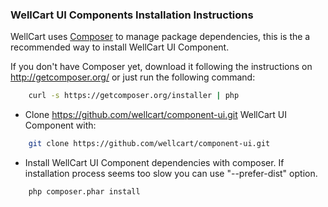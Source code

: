 ### WellCart UI Components Installation Instructions

WellCart uses [Composer][1] to manage package dependencies, this is the a recommended way to install WellCart UI Component.

If you don't have Composer yet, download it following the instructions on http://getcomposer.org/
or just run the following command:

```bash
    curl -s https://getcomposer.org/installer | php
```

- Clone https://github.com/wellcart/component-ui.git WellCart UI Component with:

```bash
    git clone https://github.com/wellcart/component-ui.git
```
- Install WellCart UI Component dependencies with composer. If installation process seems too slow you can use "--prefer-dist" option.

```bash
    php composer.phar install
```

[1]:  http://getcomposer.org/
